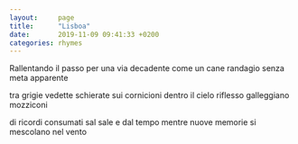 ```yaml
---
layout:     page
title:      "Lisboa"
date:       2019-11-09 09:41:33 +0200
categories: rhymes
---
```


Rallentando il passo
per una via decadente
come un cane randagio
senza meta apparente

tra grigie vedette
schierate sui cornicioni
dentro il cielo riflesso
galleggiano mozziconi

di ricordi consumati
sal sale e dal tempo
mentre nuove memorie
si mescolano nel vento
